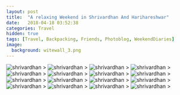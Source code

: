 ```yaml
---
layout: post
title:  "A relaxing Weekend in Shrivardhan And Harihareshwar"
date:   2018-04-18 03:52:38
categories: Travel
hidden: true
tags: [Travel, Backpacking, Friends, Photoblog, WeekendDiaries]
image:
  background: witewall_3.png
---
```

<img src="https://i.imgur.com/uVe79sU.jpg" alt="shrivardhan">
>

<img src="https://i.imgur.com/f1rbQlL.jpg" alt="shrivardhan">
>

<img src="https://i.imgur.com/rNIZWOt.jpg" alt="shrivardhan">
>

<img src="https://i.imgur.com/n1MIhfT.jpg" alt="shrivardhan">
>

<img src="https://i.imgur.com/mYbx7Wq.jpg" alt="shrivardhan">
>

<img src="https://i.imgur.com/IQlIxOM.jpg" alt="shrivardhan">
>

<img src="https://i.imgur.com/FS03ihS.jpg" alt="shrivardhan">
>

<img src="https://i.imgur.com/jmRMFPF.jpg" alt="shrivardhan">
>

<img src="https://i.imgur.com/98mzNTI.jpg" alt="shrivardhan">
>

<img src="https://i.imgur.com/MPSv46R.jpg" alt="shrivardhan">
>

<img src="https://i.imgur.com/e4o5NFb.jpg" alt="shrivardhan">
>

<img src="https://i.imgur.com/2ZojFNL.jpg" alt="shrivardhan">
>

<img src="https://i.imgur.com/2Jthha8.jpg" alt="shrivardhan">
>

<img src="https://i.imgur.com/SMepHNC.jpg" alt="shrivardhan">
>

<img src="https://i.imgur.com/b0EUO0s.jpg" alt="shrivardhan">
>

<img src="https://i.imgur.com/xmvxkVS.jpg" alt="shrivardhan">
>
